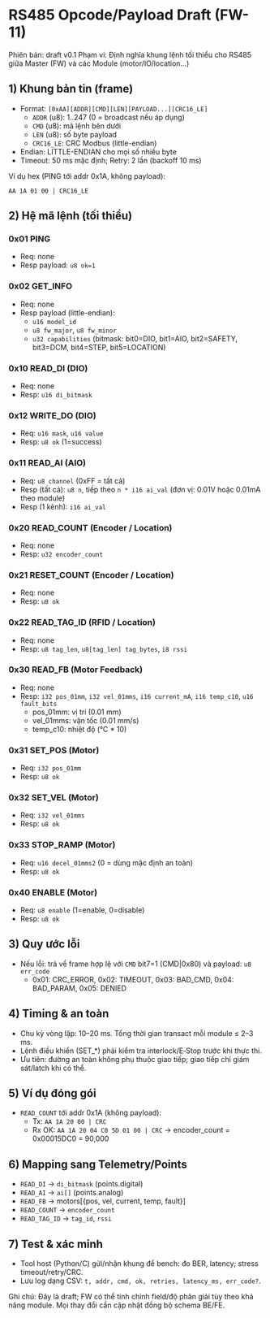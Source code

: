 # RS485 Opcode/Payload Draft (FW-11)

Phiên bản: draft v0.1
Phạm vi: Định nghĩa khung lệnh tối thiểu cho RS485 giữa Master (FW) và các Module (motor/IO/location…)

## 1) Khung bản tin (frame)
- Format: `[0xAA][ADDR][CMD][LEN][PAYLOAD...][CRC16_LE]`
  - `ADDR` (u8): 1..247 (0 = broadcast nếu áp dụng)
  - `CMD` (u8): mã lệnh bên dưới
  - `LEN` (u8): số byte payload
  - `CRC16_LE`: CRC Modbus (little-endian)
- Endian: LITTLE-ENDIAN cho mọi số nhiều byte
- Timeout: 50 ms mặc định; Retry: 2 lần (backoff 10 ms)

Ví dụ hex (PING tới addr 0x1A, không payload):
```
AA 1A 01 00 | CRC16_LE
```

## 2) Hệ mã lệnh (tối thiểu)

### 0x01 PING
- Req: none
- Resp payload: `u8 ok=1`

### 0x02 GET_INFO
- Req: none
- Resp payload (little-endian):
  - `u16 model_id`
  - `u8 fw_major`, `u8 fw_minor`
  - `u32 capabilities` (bitmask: bit0=DIO, bit1=AIO, bit2=SAFETY, bit3=DCM, bit4=STEP, bit5=LOCATION)

### 0x10 READ_DI (DIO)
- Req: none
- Resp: `u16 di_bitmask`

### 0x12 WRITE_DO (DIO)
- Req: `u16 mask`, `u16 value`
- Resp: `u8 ok` (1=success)

### 0x11 READ_AI (AIO)
- Req: `u8 channel` (0xFF = tất cả)
- Resp (tất cả): `u8 n`, tiếp theo `n * i16 ai_val` (đơn vị: 0.01V hoặc 0.01mA theo module)
- Resp (1 kênh): `i16 ai_val`

### 0x20 READ_COUNT (Encoder / Location)
- Req: none
- Resp: `u32 encoder_count`

### 0x21 RESET_COUNT (Encoder / Location)
- Req: none
- Resp: `u8 ok`

### 0x22 READ_TAG_ID (RFID / Location)
- Req: none
- Resp: `u8 tag_len`, `u8[tag_len] tag_bytes`, `i8 rssi`

### 0x30 READ_FB (Motor Feedback)
- Req: none
- Resp: `i32 pos_01mm`, `i32 vel_01mms`, `i16 current_mA`, `i16 temp_c10`, `u16 fault_bits`
  - pos_01mm: vị trí (0.01 mm)
  - vel_01mms: vận tốc (0.01 mm/s)
  - temp_c10: nhiệt độ (°C * 10)

### 0x31 SET_POS (Motor)
- Req: `i32 pos_01mm`
- Resp: `u8 ok`

### 0x32 SET_VEL (Motor)
- Req: `i32 vel_01mms`
- Resp: `u8 ok`

### 0x33 STOP_RAMP (Motor)
- Req: `u16 decel_01mms2` (0 = dùng mặc định an toàn)
- Resp: `u8 ok`

### 0x40 ENABLE (Motor)
- Req: `u8 enable` (1=enable, 0=disable)
- Resp: `u8 ok`

## 3) Quy ước lỗi
- Nếu lỗi: trả về frame hợp lệ với `CMD` bit7=1 (CMD|0x80) và payload: `u8 err_code`
  - 0x01: CRC_ERROR, 0x02: TIMEOUT, 0x03: BAD_CMD, 0x04: BAD_PARAM, 0x05: DENIED

## 4) Timing & an toàn
- Chu kỳ vòng lặp: 10–20 ms. Tổng thời gian transact mỗi module ≤ 2–3 ms.
- Lệnh điều khiển (SET_*) phải kiểm tra interlock/E‑Stop trước khi thực thi.
- Ưu tiên: đường an toàn không phụ thuộc giao tiếp; giao tiếp chỉ giám sát/latch khi có thể.

## 5) Ví dụ đóng gói
- `READ_COUNT` tới addr 0x1A (không payload):
  - Tx: `AA 1A 20 00 | CRC`
  - Rx OK: `AA 1A 20 04 C0 5D 01 00 | CRC` → encoder_count = 0x00015DC0 = 90,000

## 6) Mapping sang Telemetry/Points
- `READ_DI` → `di_bitmask` (points.digital)
- `READ_AI` → `ai[]` (points.analog)
- `READ_FB` → motors[{pos, vel, current, temp, fault}]
- `READ_COUNT` → `encoder_count`
- `READ_TAG_ID` → `tag_id`, `rssi`

## 7) Test & xác minh
- Tool host (Python/C) gửi/nhận khung để bench: đo BER, latency; stress timeout/retry/CRC.
- Lưu log dạng CSV: `t, addr, cmd, ok, retries, latency_ms, err_code?`.

Ghi chú: Đây là draft; FW có thể tinh chỉnh field/độ phân giải tùy theo khả năng module. Mọi thay đổi cần cập nhật đồng bộ schema BE/FE.

